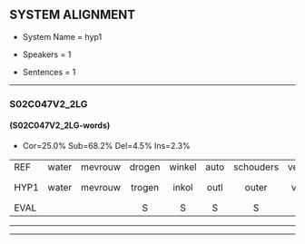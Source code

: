 
## SYSTEM ALIGNMENT

- System Name = hyp1

- Speakers = 1

- Sentences = 1

---

### S02C047V2_2LG

#### (S02C047V2_2LG-words)

- Cor=25.0%	Sub=68.2%	Del=4.5%	Ins=2.3%

|  |  |  |  |  |  |  |  |  |  |  |  |  |  |  |  |  |  |  |  |  |  |  |  |  |  |  |  |  |  |  |  |  |  |  |  |  |  |  |  |  |  |  |  |  |
|:--- |:---:|:---:|:---:|:---:|:---:|:---:|:---:|:---:|:---:|:---:|:---:|:---:|:---:|:---:|:---:|:---:|:---:|:---:|:---:|:---:|:---:|:---:|:---:|:---:|:---:|:---:|:---:|:---:|:---:|:---:|:---:|:---:|:---:|:---:|:---:|:---:|:---:|:---:|:---:|:---:|:---:|:---:|:---:|:---:|
| REF | water | mevrouw | drogen | winkel | auto | schouders | verhaal | * | koning | moeilijk | speelplaats | drinken | hoofdpijn | regen | vliegtuig |  | stoppen | opnieuw | gooien | sneeuwen | moeder | liedje | potlood | fietsbel | vinger | dichtbij | meisje | chauffeur | muziek | waarom | scheuren | lawaai | zwemmen | vuurwerk | appel | cola | kussen | eerste | * | circus | kleuren | voetbal | * | vlinder |
| HYP1 | water | mevrouw | trogen | inkol | outl | outer | verha | ki | koning | moeilijk | speelplaats | drinken | hoofdpijn | hegen | vliegtuig | soppen | opniel | goen | snieeuw | en | mota | letia | bodklot | fietspel | firna | difsper | macu | chafeur | muziek | waarom |  | eren | nari | svemen | lurberk | apel | gola-cusem | erste | ke | eersjus | kleren | voetbal |  | vlenter |
| EVAL |  |  | S | S | S | S | S | S |  |  |  |  |  | S |  | I | S | S | S | S | S | S | S | S | S | S | S | S |  |  | D | S | S | S | S | S | S | S | S | S | S |  | D | S |
---

---
